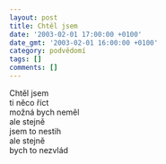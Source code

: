 ```yaml
---
layout: post
title: Chtěl jsem
date: '2003-02-01 17:00:00 +0100'
date_gmt: '2003-02-01 16:00:00 +0100'
category: podvědomí
tags: []
comments: []
---
```


<p>Chtěl jsem<br>ti něco říct<br>možná bych neměl<br>ale stejně<br>jsem to nestih<br>ale stejně <br>bych to nezvlád</p>
